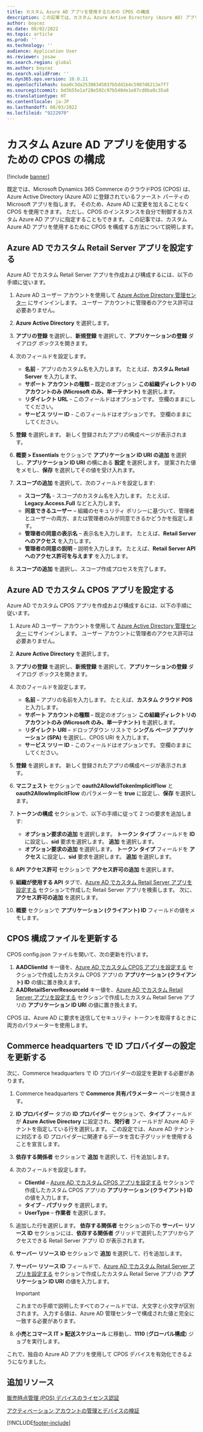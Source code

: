 ```yaml
---
title: カスタム Azure AD アプリを使用するための CPOS の構成
description: この記事では、カスタム Azure Active Directory (Azure AD) アプリを使用するために クラウド POS (CPOS) を構成する方法について説明します。
author: boycez
ms.date: 08/02/2022
ms.topic: article
ms.prod: ''
ms.technology: ''
audience: Application User
ms.reviewer: josaw
ms.search.region: global
ms.author: boycez
ms.search.validFrom: ''
ms.dyn365.ops.version: 10.0.21
ms.openlocfilehash: baa0c3da25308345037b5dd1b4c5907d6213e7f7
ms.sourcegitcommit: bd3b55e1af28e592c97b540de1e87cd8ba9c35a8
ms.translationtype: HT
ms.contentlocale: ja-JP
ms.lasthandoff: 08/03/2022
ms.locfileid: "9222970"
---
```

# <a name="configure-cpos-to-use-a-custom-azure-ad-app"></a>カスタム Azure AD アプリを使用するための CPOS の構成

[!include [banner](includes/banner.md)]

既定では、Microsoft Dynamics 365 Commerce のクラウドPOS (CPOS) は、Azure Active Directory (Azure AD) に登録されているファースト パーティの Microsoft アプリを指します。 そのため、Azure AD に変更を加えることなく CPOS を使用できます。 ただし、CPOS のインスタンスを自分で制御するカスタム Azure AD アプリに指定することもできます。 この記事では、カスタム Azure AD アプリを使用するために CPOS を構成する方法について説明します。

## <a name="set-up-a-custom-retail-server-app-in-azure-ad"></a>Azure AD でカスタム Retail Server アプリを設定する

Azure AD でカスタム Retail Server アプリを作成および構成するには、以下の手順に従います。

1. Azure AD ユーザー アカウントを使用して [Azure Active Directory 管理センター](https://aad.portal.azure.com) にサインインします。 ユーザー アカウントに管理者のアクセス許可は必要ありません。
1. **Azure Active Directory** を選択します。
1. **アプリの登録** を選択し、**新規登録** を選択して、**アプリケーションの登録** ダイアログ ボックスを開きます。
1. 次のフィールドを設定します。

    - **名前** - アプリのカスタム名を入力します。 たとえば、**カスタム Retail Server** を入力します。
    - **サポート アカウントの種類** – 既定のオプション **この組織ディレクトリのアカウントのみ (Microsoft のみ、単一テナント)** を選択します。
    - **リダイレクト URL** - このフィールドはオプションです。 空欄のままにしてください。
    - **サービス ツリー ID** - このフィールドはオプションです。 空欄のままにしてください。
    
1. **登録** を選択します。 新しく登録されたアプリの構成ページが表示されます。
1. **概要 \> Essentials** セクションで **アプリケーション ID URI の追加** を選択し、**アプリケーション ID URI** の横にある **設定** を選択します。 提案された値をメモし、**保存** を選択してその値を受け入れます。 
1. **スコープの追加** を選択して、次のフィールドを設定します:

    - **スコープ名** - スコープのカスタム名を入力します。 たとえば、**Legacy.Access.Full** などと入力します。
    - **同意できるユーザー** – 組織のセキュリティ ポリシーに基づいて、管理者とユーザーの両方、または管理者のみが同意できるかどうかを指定します。
    - **管理者の同意の表示名** – 表示名を入力します。 たとえば、**Retail Server へのアクセス** を入力します。
    - **管理者の同意の説明** – 説明を入力します。 たとえば、**Retail Server API へのアクセス許可を与えます** を入力します。

1. **スコープの追加** を選択し、スコープ作成プロセスを完了します。

## <a name="set-up-a-custom-cpos-app-in-azure-ad"></a>Azure AD でカスタム CPOS アプリを設定する

Azure AD でカスタム CPOS アプリを作成および構成するには、以下の手順に従います。

1. Azure AD ユーザー アカウントを使用して [Azure Active Directory 管理センター](https://aad.portal.azure.com) にサインインします。 ユーザー アカウントに管理者のアクセス許可は必要ありません。
1. **Azure Active Directory** を選択します。
1. **アプリの登録** を選択し、**新規登録** を選択して、**アプリケーションの登録** ダイアログ ボックスを開きます。
1. 次のフィールドを設定します。

    - **名前** – アプリの名前を入力します。 たとえば、**カスタム クラウド POS** と入力します。
    - **サポート アカウントの種類** – 既定のオプション **この組織ディレクトリのアカウントのみ (Microsoft のみ、単一テナント)** を選択します。
    - **リダイレクト URI** – ドロップダウン リストで **シングル ページ アプリケーション (SPA)** を選択し、CPOS URI を入力します。
    - **サービス ツリー ID** - このフィールドはオプションです。 空欄のままにしてください。

1. **登録** を選択します。 新しく登録されたアプリの構成ページが表示されます。
1. **マニフェスト** セクションで **oauth2AllowIdTokenImplicitFlow** と **oauth2AllowImplicitFlow** のパラメーターを **true** に設定し、**保存** を選択します。
1. **トークンの構成** セクションで、以下の手順に従って 2 つの要求を追加します:

    - **オプション要求の追加** を選択します。 **トークン タイプ** フィールドを **ID** に設定し、**sid** 要求を選択します。 **追加** を選択します。
    - **オプション要求の追加** を選択します。 **トークン タイプ** フィールドを **アクセス** に設定し、**sid** 要求を選択します。 **追加** を選択します。

1. **API アクセス許可** セクションで **アクセス許可の追加** を選択します。
1. **組織が使用する API** タブで、[Azure AD でカスタム Retail Server アプリを設定する](#set-up-a-custom-retail-server-app-in-azure-ad) セクションで作成した Retail Server アプリを検索します。 次に、**アクセス許可の追加** を選択します。
1. **概要** セクションで **アプリケーション (クライアント) ID** フィールドの値をメモします。

## <a name="update-the-cpos-configuration-file"></a>CPOS 構成ファイルを更新する

CPOS config.json ファイルを開いて、次の更新を行います。

1. **AADClientId** キー値を、[Azure AD でカスタム CPOS アプリを設定する](#set-up-a-custom-cpos-app-in-azure-ad) セクションで作成したカスタム CPOS アプリの **アプリケーション (クライアント) ID** の値に置き換えます。
1. **AADRetailServerResourceId** キー値を、[Azure AD でカスタム Retail Server アプリを設定する](#set-up-a-custom-retail-server-app-in-azure-ad) セクションで作成したカスタム Retail Serve アプリの **アプリケーション ID URI** の値に置き換えます。

CPOS は、Azure AD に要求を送信してセキュリティ トークンを取得するときに両方のパラメーターを使用します。

## <a name="update-identity-providers-settings-in-commerce-headquarters"></a>Commerce headquarters で ID プロバイダーの設定を更新する

次に、Commerce headquarters で ID プロバイダーの設定を更新する必要があります。

1. Commerce headquarters で **Commerce 共有パラメーター** ページを開きます。
1. **ID プロバイダー** タブの **ID プロバイダー** セクションで、**タイプ** フィールドが **Azure Active Directory** に設定され、**発行者** フィールドが Azure AD テナントを指定している行を選択します。 この設定では、Azure AD テナントに対応する ID プロバイダーに関連するデータを含む子グリッドを使用することを宣言します。
1. **依存する関係者** セクションで **追加** を選択して、行を追加します。
1. 次のフィールドを設定します。

    - **ClientId** – [Azure AD でカスタム CPOS アプリを設定する](#set-up-a-custom-cpos-app-in-azure-ad) セクションで作成したカスタム CPOS アプリの **アプリケーション (クライアント) ID** の値を入力します。
    - **タイプ** – **パブリック** を選択します。
    - **UserType** – **作業者** を選択します。

1. 追加した行を選択します。 **依存する関係者** セクションの下の **サーバー リソース ID** セクションには、**依存する関係者** グリッドで選択したアプリからアクセスできる Retail Server アプリ ID が表示されます。
1. **サーバー リソース ID** セクションで **追加** を選択して、行を追加します。
1. **サーバー リソース ID** フィールドで、[Azure AD でカスタム Retail Server アプリを設定する](#set-up-a-custom-retail-server-app-in-azure-ad) セクションで作成したカスタム Retail Serve アプリの **アプリケーション ID URI** の値を入力します。

    > [!IMPORTANT]
    > これまでの手順で説明したすべてのフィールドでは、大文字と小文字が区別されます。 入力する値は、Azure AD 管理センターで構成された値と完全に一致する必要があります。

1. **小売とコマース IT \> 配送スケジュール** に移動し、**1110** (**グローバル構成**) ジョブを実行します。

これで、独自の Azure AD アプリを使用して CPOS デバイスを有効化できるようになりました。

## <a name="additional-resources"></a>追加リソース

[販売時点管理 (POS) デバイスのライセンス認証](dev-itpro/retail-device-activation.md)

[アクティベーション アカウントの管理とデバイスの検証](set-up-activation-accounts-validate-devices-hq.md)

[!INCLUDE[footer-include](../includes/footer-banner.md)]
